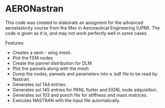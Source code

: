 # AERONastran
This code was created to elaborate an assigment for the advanced aeroelasticity course from the Msc in Aeronautical Engineering (UPM). The code is given as it is, and may not work perfectly well in some cases.

Features:
  - Creates a semi - wing mesh.
  - Plot the FEM nodes
  - Create the pannel distribution for DLM
  - Plot the pannels along with the mesh
  - Dump the nodes, pannels and parameters into a .bdf file to be read by Nastran.
  - Generates sol 144 entries.
  - Generates sol 145 entries for PKNL flutter and EIGRL node adquisition.
  - Generates sol 103 and punch file for stiffness and mass matrices.
  - Executes NASTRAN with the input file automatically.
